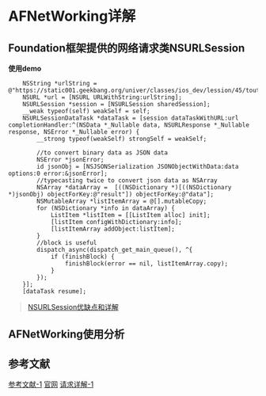 # AFNetWorking详解

## Foundation框架提供的网络请求类NSURLSession
**使用demo**
```
    NSString *urlString = @"https://static001.geekbang.org/univer/classes/ios_dev/lession/45/toutiao.json";
    NSURL *url = [NSURL URLWithString:urlString];
    NSURLSession *session = [NSURLSession sharedSession];
    __weak typeof(self) weakSelf = self;
    NSURLSessionDataTask *dataTask = [session dataTaskWithURL:url completionHandler:^(NSData *_Nullable data, NSURLResponse *_Nullable response, NSError *_Nullable error) {
        __strong typeof(weakSelf) strongSelf = weakSelf;
        
        //to convert binary data as JSON data
        NSError *jsonError;
        id jsonObj = [NSJSONSerialization JSONObjectWithData:data options:0 error:&jsonError];
        //typecasting twice to convert json data as NSArray
        NSArray *dataArray =  [((NSDictionary *)[((NSDictionary *)jsonObj) objectForKey:@"result"]) objectForKey:@"data"];
        NSMutableArray *listItemArray = @[].mutableCopy;
        for (NSDictionary *info in dataArray) {
            ListItem *listItem = [[ListItem alloc] init];
            [listItem configWithDictionary:info];
            [listItemArray addObject:listItem];
        }
        //block is useful
        dispatch_async(dispatch_get_main_queue(), ^{
            if (finishBlock) {
                finishBlock(error == nil, listItemArray.copy);
            }
        });
    }];
    [dataTask resume];
```
>[NSURLSession优缺点和详解](https://www.jianshu.com/p/b0ddadd34037)

## AFNetWorking使用分析


## 参考文献
[参考文献-1](https://www.jianshu.com/p/d94cb6b58573)
[官网](https://github.com/AFNetworking/AFNetworking)
[请求详解-1](http://www.skyfox.org/ios-request-unacceptable-content-type.html)